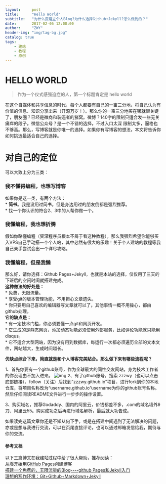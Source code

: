 ```yaml
---
layout:     post
title:      "Hello World"
subtitle:   "为什么要建立个人Blog?为什么选择Github+Jekyll?怎么做到的？"
date:       2017-02-06 12:00:00
author:     "ZWY"
header-img: "img/tag-bg.jpg"
catalog: true
tags:
    - 建站
    - 教程
    - 原创
---
```


# HELLO WORLD

> 作为一个仪式感强迫症的人，第一个标题肯定是 hello world

在这个自媒体和共享信息的时代，每个人都要有自己的一亩三分地，将自己认为有价值的信息、知识分享出来（开源万岁！）。那么你的一亩三分地买在哪就很关键了，朋友圈？已经是微商和装逼者的猪窝。微博？140字的限制只适合发一些无关痛痒的段子。微信公众号？是一个不错的选择，不过入口太深 限制太多，逼格也不够高。那么，写博客就是你唯一的选择。如果你有写博客的想法，本文将告诉你如何挑选最适合自己的选择。

<!-- more -->

# 对自己的定位
可以大致上分为三类：

###  我不懂得编程，也想写博客
如果你是这一类，有两个方法：
<br>* **简书**。我是没用过简书，但是身边用过的朋友倒都是强烈推荐。
<br>* 找一个你认识的符合2、3中的人帮你做一个。

###  我懂编程，我也想折腾
假如你略懂编程（资深程序员根本不屑于看这种教程），那么我强烈希望你能够买入VPS自己手动搭一个个人站，其中必然有很大的乐趣！关于个人建站的教程等我自己亲手尝试会出一个详尽攻略。

###  我懂编程，但是我懒
那么好，请你选择：Github Pages+Jekyll，也就是本站的选择，仅仅用了三天的下班后的空闲时间就搭建完成。
<br>**这种做法的好处是：**
<br>* 免费，无限流量。
<br>* 享受git的版本管理功能，不用担心文章遗失。
<br>* 你只要用自己喜欢的编辑器写文章就可以了，其他事情一概不用操心，都由github处理。
<br>**它的缺点是：**
<br>* 有一定技术门槛，你必须要懂一点git和网页开发。
<br>* 它生成的是静态网页，添加动态功能必须使用外部服务，比如评论功能就只能用disqus。 
<br>* 它不适合大型网站，因为没有用到数据库，每运行一次都必须遍历全部的文本文件，网站越大，生成时间越长。

**优缺点综合下来，简直就是和个人博客完美贴合。那么做下来有哪些流程呢？**

1、首先你要有一个github账号，作为全球最大的同性交友网站，身为技术工作者的你没理由不加入进来。
![img](/img/github.png)
2、有了github账号，搜索 zzzwy（也可以点击底部链接），follow（关注）后找到“zzzwy.github.io”项目，进行fork到你的本地仓库，将项目名称改为“username.github.io”username为你的github账号名称。然后仔细阅读README文件进行一步步的操作设置。

3、购买域名，推荐Godaddy、国内的阿里云，价钱都差不多，.com的域名墙外9刀、阿里云55。购买成功之后再进行域名解析，最后就大功告成。

如果读完这篇文章你还是不知从何下手，或是在搭建中间遇到了无法解决的问题，亦或是想与我进行交流，可以在页尾直接评论，也可以通过邮箱发信给我，期待与你的交流。

#### 参考文档
以下三篇博文在我建站过程中给了很大帮助，推荐阅读：
<br>[从零开始用GitHub Pages创建博客](http://bluebiu.com/blog/create-blog-in-github.html)
<br>[搭建一个免费的，无限流量的Blog----github Pages和Jekyll入门](http://www.ruanyifeng.com/blog/2012/08/blogging_with_jekyll.html)
<br>[理想的写作环境：Git+Github+Markdown+Jekyll ](http://www.yangzhiping.com/tech/writing-space.html)